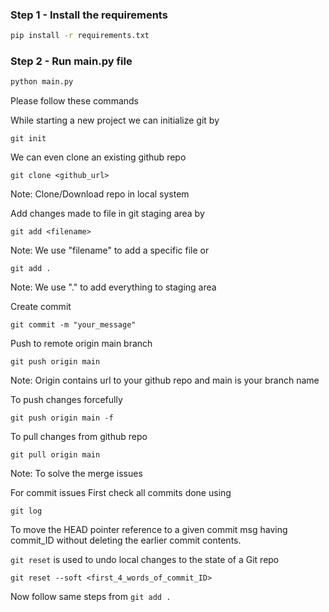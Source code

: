### Step 1 - Install the requirements

```bash
pip install -r requirements.txt
```

### Step 2 - Run main.py file

```bash
python main.py
```

Please follow these commands

While starting a new project we can initialize git by
```
git init
```

We can even clone an existing github repo

```
git clone <github_url>
```
Note: Clone/Download repo in local system

Add changes made to file in git staging area by
```
git add <filename>
```
Note: We use "filename" to add a specific file 
or
```
git add .
```
Note: We use "." to add everything to staging area

Create commit
```
git commit -m "your_message"
```

Push to remote origin main branch
```
git push origin main
```
Note: Origin contains url to your github repo and main is your branch name

To push changes forcefully
```
git push origin main -f
```

To pull changes from github repo
```
git pull origin main
```
Note: To solve the merge issues

For commit issues
First check all commits done using 
```
git log
```
To move the HEAD pointer reference to a given commit msg having commit_ID without deleting the earlier commit contents.

`git reset` is used to undo local changes to the state of a Git repo
```
git reset --soft <first_4_words_of_commit_ID>
```
Now follow same steps from `git add .`
